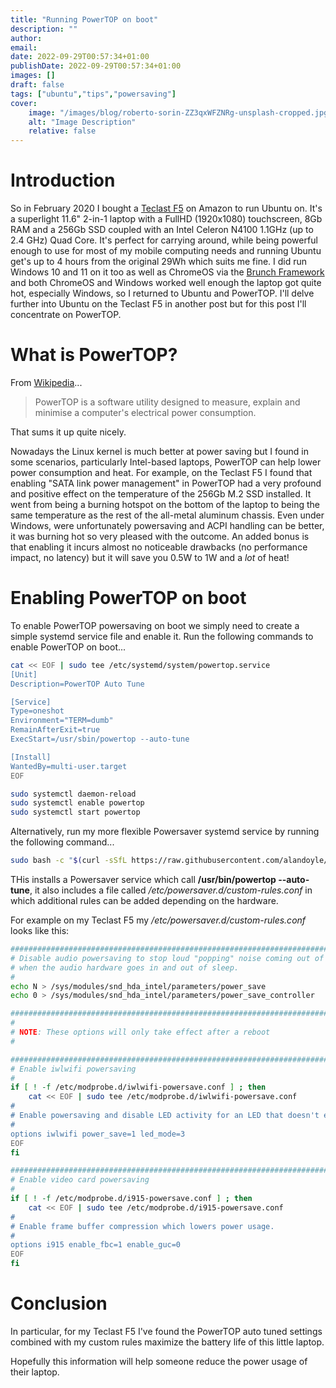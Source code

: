 ```yaml
---
title: "Running PowerTOP on boot"
description: ""
author:
email:
date: 2022-09-29T00:57:34+01:00
publishDate: 2022-09-29T00:57:34+01:00
images: []
draft: false
tags: ["ubuntu","tips","powersaving"]
cover:
    image: "/images/blog/roberto-sorin-ZZ3qxWFZNRg-unsplash-cropped.jpg"
    alt: "Image Description"
    relative: false
---
```


# Introduction

So in February 2020 I bought a [Teclast F5](/hardware/#teclast-f5) on Amazon to run Ubuntu on. It's a superlight 11.6" 2-in-1 laptop with a FullHD (1920x1080) touchscreen, 8Gb RAM and a 256Gb SSD coupled with an Intel Celeron N4100 1.1GHz (up to 2.4 GHz) Quad Core. It's perfect for carrying around, while being powerful enough to use for most of my mobile computing needs and running Ubuntu get's up to 4 hours from the original 29Wh which suits me fine. I did run Windows 10 and 11 on it too as well as ChromeOS via the [Brunch Framework](https://github.com/sebanc/brunch) and both ChromeOS and Windows worked well enough the laptop got quite hot, especially Windows, so I returned to Ubuntu and PowerTOP. I'll delve further into Ubuntu on the Teclast F5 in another post but for this post I'll concentrate on PowerTOP.

# What is PowerTOP?

From [Wikipedia](https://en.wikipedia.org/wiki/PowerTOP)... 

> PowerTOP is a software utility designed to measure, explain and minimise a computer's electrical power consumption.

That sums it up quite nicely. 

Nowadays the Linux kernel is much better at power saving but I found in some scenarios, particularly Intel-based laptops, PowerTOP can help lower power consumption and heat. For example, on the Teclast F5 I found that enabling "SATA link power management" in PowerTOP had a very profound and positive effect on the temperature of the 256Gb M.2 SSD installed. It went from being a burning hotspot on the bottom of the laptop to being the same temperature as the rest of the all-metal aluminum chassis. Even under Windows, were unfortunately powersaving and ACPI handling can be better, it was burning hot so very pleased with the outcome. An added bonus is that enabling it incurs almost no noticeable drawbacks (no performance impact, no latency) but it will save you 0.5W to 1W and a _lot_ of heat!

# Enabling PowerTOP on boot

To enable PowerTOP powersaving on boot we simply need to create a simple systemd service file and enable it. Run the following commands to enable PowerTOP on boot...

```bash
cat << EOF | sudo tee /etc/systemd/system/powertop.service
[Unit]
Description=PowerTOP Auto Tune

[Service]
Type=oneshot
Environment="TERM=dumb"
RemainAfterExit=true
ExecStart=/usr/sbin/powertop --auto-tune

[Install]
WantedBy=multi-user.target
EOF

sudo systemctl daemon-reload
sudo systemctl enable powertop
sudo systemctl start powertop
```

Alternatively, run my more flexible Powersaver systemd service by running the following command...

```bash
sudo bash -c "$(curl -sSfL https://raw.githubusercontent.com/alandoyle/helper-scripts/main/installers/powersaver-installer)"
```

THis installs a Powersaver service which call **/usr/bin/powertop --auto-tune**, it also includes a file called _/etc/powersaver.d/custom-rules.conf_ in which additional rules can be added depending on the hardware.

For example on my Teclast F5 my _/etc/powersaver.d/custom-rules.conf_ looks like this:

```bash
################################################################################
# Disable audio powersaving to stop loud "popping" noise coming out of speakers
# when the audio hardware goes in and out of sleep.
#
echo N > /sys/modules/snd_hda_intel/parameters/power_save
echo 0 > /sys/modules/snd_hda_intel/parameters/power_save_controller

################################################################################
#
# NOTE: These options will only take effect after a reboot
#

################################################################################
# Enable iwlwifi powersaving
#
if [ ! -f /etc/modprobe.d/iwlwifi-powersave.conf ] ; then
    cat << EOF | sudo tee /etc/modprobe.d/iwlwifi-powersave.conf
#
# Enable powersaving and disable LED activity for an LED that doesn't exist
#
options iwlwifi power_save=1 led_mode=3
EOF
fi

################################################################################
# Enable video card powersaving
#
if [ ! -f /etc/modprobe.d/i915-powersave.conf ] ; then
    cat << EOF | sudo tee /etc/modprobe.d/i915-powersave.conf
#
# Enable frame buffer compression which lowers power usage.
#
options i915 enable_fbc=1 enable_guc=0
EOF
fi
```

# Conclusion

In particular, for my Teclast F5 I've found the PowerTOP auto tuned settings combined with my custom rules maximize the battery life of this little laptop. 

Hopefully this information will help someone reduce the power usage of their laptop.